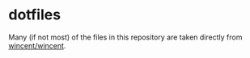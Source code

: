 # dotfiles

Many (if not most) of the files in this repository are taken directly from [wincent/wincent](https://github.com/wincent/wincent).
